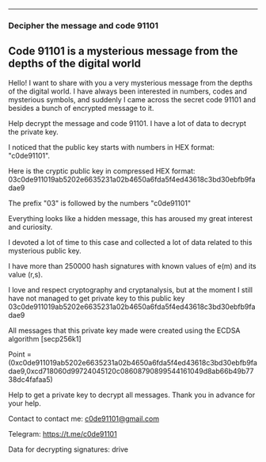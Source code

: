 -------------------------
### Decipher the message and code 91101
Code 91101 is a mysterious message from the depths of the digital world
-------------------------

Hello! I want to share with you a very mysterious message from the depths of the digital world.
I have always been interested in numbers, codes and mysterious symbols, and suddenly I came across the secret code 91101 and besides a bunch of encrypted message to it.

Help decrypt the message and code 91101. I have a lot of data to decrypt the private key.

I noticed that the public key starts with numbers in HEX format: "c0de91101".

Here is the cryptic public key in compressed HEX format: 03c0de911019ab5202e6635231a02b4650a6fda5f4ed43618c3bd30ebfb9fadae9

The prefix "03" is followed by the numbers "c0de91101"

Everything looks like a hidden message, this has aroused my great interest and curiosity.

I devoted a lot of time to this case and collected a lot of data related to this mysterious public key.

I have more than 250000 hash signatures with known values of e(m) and its value (r,s).

I love and respect cryptography and cryptanalysis, but at the moment I still have not managed to get private key to this public key 03c0de911019ab5202e6635231a02b4650a6fda5f4ed43618c3bd30ebfb9fadae9

All messages that this private key made were created using the ECDSA algorithm [secp256k1]

Point = (0xc0de911019ab5202e6635231a02b4650a6fda5f4ed43618c3bd30ebfb9fadae9,0xcd718060d99724045120c08608790899544161049d8ab66b49b7738dc4fafaa5)

Help to get a private key to decrypt all messages. Thank you in advance for your help.


Contact to contact me: c0de91101@gmail.com

Telegram: https://t.me/c0de91101

Data for decrypting signatures: drive


